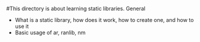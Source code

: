 #This directory is about learning static libraries.
General
- What is a static library, how does it work, how to create one, and how to use it
- Basic usage of ar, ranlib, nm

